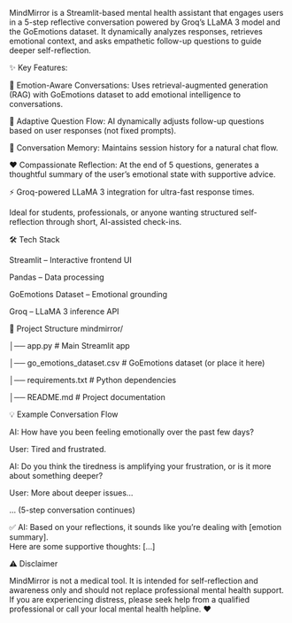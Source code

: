 MindMirror is a Streamlit-based mental health assistant that engages users in a 5-step reflective conversation powered by Groq’s LLaMA 3 model and the GoEmotions dataset. It dynamically analyzes responses, retrieves emotional context, and asks empathetic follow-up questions to guide deeper self-reflection.

✨ Key Features:

🧠 Emotion-Aware Conversations: Uses retrieval-augmented generation (RAG) with GoEmotions dataset to add emotional intelligence to conversations.

💬 Adaptive Question Flow: AI dynamically adjusts follow-up questions based on user responses (not fixed prompts).

📖 Conversation Memory: Maintains session history for a natural chat flow.

❤️ Compassionate Reflection: At the end of 5 questions, generates a thoughtful summary of the user’s emotional state with supportive advice.

⚡ Groq-powered LLaMA 3 integration for ultra-fast response times.

Ideal for students, professionals, or anyone wanting structured self-reflection through short, AI-assisted check-ins.

🛠️ Tech Stack

Streamlit
 – Interactive frontend UI

Pandas
 – Data processing

GoEmotions Dataset
 – Emotional grounding

Groq
 – LLaMA 3 inference API

📂 Project Structure
mindmirror/

│── app.py                   # Main Streamlit app

│── go_emotions_dataset.csv  # GoEmotions dataset (or place it here)

│── requirements.txt         # Python dependencies

│── README.md                # Project documentation

💡 Example Conversation Flow

AI: How have you been feeling emotionally over the past few days?  

User: Tired and frustrated.  

AI: Do you think the tiredness is amplifying your frustration, or is it more about something deeper?  

User: More about deeper issues…  

... (5-step conversation continues)  

✅ AI: Based on your reflections, it sounds like you’re dealing with [emotion summary].  
Here are some supportive thoughts: [...]

⚠️ Disclaimer

MindMirror is not a medical tool.
It is intended for self-reflection and awareness only and should not replace professional mental health support.
If you are experiencing distress, please seek help from a qualified professional or call your local mental health helpline. ❤️
